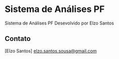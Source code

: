 # Sistema de Análises PF
Sistema de Análises PF
Desevolvido por Elzo Santos

Contato 
-----------------
[Elzo Santos]
elzo.santos.sousa@gmail.com


